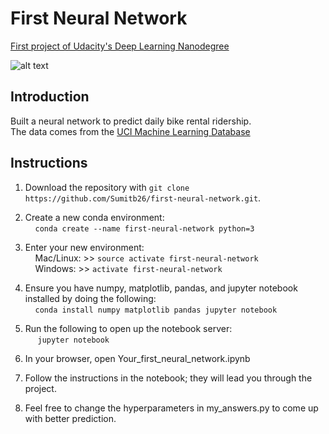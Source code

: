 # First Neural Network
[First project of Udacity's Deep Learning Nanodegree](https://www.youtube.com/watch?time_continue=8&v=dOwEDeJp8yw)

![alt text](https://camo.githubusercontent.com/4d3220ac9078721cbfe49320d0b72d6aa97523a5/68747470733a2f2f64313768323774366835313561352e636c6f756466726f6e742e6e65742f746f706865722f323031372f4a616e756172792f35383862636366325f70726f6a6563742d706167652d6461726b2d6f7665726c61792f70726f6a6563742d706167652d6461726b2d6f7665726c61792e6a7067)

## Introduction
Built a neural network to predict daily bike rental ridership.<br />
The data comes from the [UCI Machine Learning Database](https://archive.ics.uci.edu/ml/datasets/Bike+Sharing+Dataset)

## Instructions
1. Download the repository with `git clone https://github.com/Sumitb26/first-neural-network.git`.
2. Create a new conda environment:<br />
    &nbsp;&nbsp;&nbsp;&nbsp;`conda create --name first-neural-network python=3`
   
3. Enter your new environment:<br />
    &nbsp;&nbsp;&nbsp;&nbsp;Mac/Linux: >> `source activate first-neural-network`<br />
    &nbsp;&nbsp;&nbsp;&nbsp;Windows: >> `activate first-neural-network`
    
4. Ensure you have numpy, matplotlib, pandas, and jupyter notebook installed by doing the following:<br />
    &nbsp;&nbsp;&nbsp;&nbsp;`conda install numpy matplotlib pandas jupyter notebook`
    
5. Run the following to open up the notebook server:<br />
    &nbsp;&nbsp;&nbsp;&nbsp; `jupyter notebook`
    
6. In your browser, open Your_first_neural_network.ipynb
7. Follow the instructions in the notebook; they will lead you through the project.
8. Feel free to change the hyperparameters in my_answers.py to come up with better prediction.
